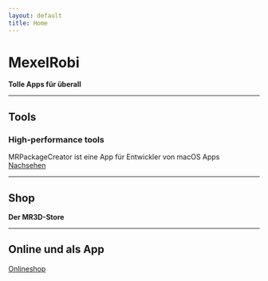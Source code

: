 ```yaml
---
layout: default
title: Home
---
```


# **MexelRobi**
**Tolle Apps für überall**

---

## Tools
### **High-performance tools**   
MRPackageCreator ist eine App für Entwickler von macOS Apps   
[Nachsehen](https://mexelrobi.github.io/MRPackageCreator/index.html)

---

## Shop
**Der MR3D-Store**

---

## Online und als App
[Onlineshop](https://mexelrobi.github.io/MR3D-Store)



